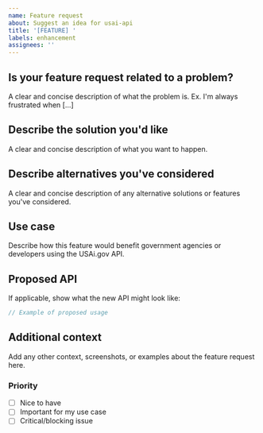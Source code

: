 ```yaml
---
name: Feature request
about: Suggest an idea for usai-api
title: '[FEATURE] '
labels: enhancement
assignees: ''
---
```


## Is your feature request related to a problem?
A clear and concise description of what the problem is. Ex. I'm always frustrated when [...]

## Describe the solution you'd like
A clear and concise description of what you want to happen.

## Describe alternatives you've considered
A clear and concise description of any alternative solutions or features you've considered.

## Use case
Describe how this feature would benefit government agencies or developers using the USAi.gov API.

## Proposed API
If applicable, show what the new API might look like:
```javascript
// Example of proposed usage
```

## Additional context
Add any other context, screenshots, or examples about the feature request here.

### Priority

- [ ] Nice to have
- [ ] Important for my use case
- [ ] Critical/blocking issue